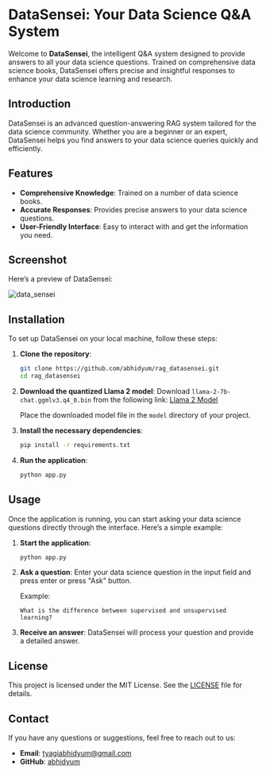 # DataSensei: Your Data Science Q&A System

Welcome to **DataSensei**, the intelligent Q&A system designed to provide answers to all your data science questions. Trained on comprehensive data science books, DataSensei offers precise and insightful responses to enhance your data science learning and research.


## Introduction

DataSensei is an advanced question-answering RAG system tailored for the data science community. Whether you are a beginner or an expert, DataSensei helps you find answers to your data science queries quickly and efficiently.

## Features

- **Comprehensive Knowledge**: Trained on a number of data science books.
- **Accurate Responses**: Provides precise answers to your data science questions.
- **User-Friendly Interface**: Easy to interact with and get the information you need.

## Screenshot

Here’s a preview of DataSensei:

![data_sensei](https://github.com/Abhidyum/rag_datasensei/assets/94860032/a10be58f-a32e-4240-9a6d-836c033e6ebb)


## Installation

To set up DataSensei on your local machine, follow these steps:

1. **Clone the repository**:
    ```bash
    git clone https://github.com/abhidyum/rag_datasensei.git
    cd rag_datasensei
    ```
   
2. **Download the quantized Llama 2 model**:
    Download `llama-2-7b-chat.ggmlv3.q4_0.bin` from the following link: [Llama 2 Model](https://huggingface.co/TheBloke/Llama-2-7B-Chat-GGML/tree/main)
    
    Place the downloaded model file in the `model` directory of your project.





3. **Install the necessary dependencies**:
    ```bash
    pip install -r requirements.txt
    ```

4. **Run the application**:
    ```bash
    python app.py
    ```

## Usage

Once the application is running, you can start asking your data science questions directly through the interface. Here’s a simple example:

1. **Start the application**:
    ```bash
    python app.py
    ```

2. **Ask a question**:
    Enter your data science question in the input field and press enter or press "Ask" button.
    
    Example:
    ```
    What is the difference between supervised and unsupervised learning?
    ```

3. **Receive an answer**:
    DataSensei will process your question and provide a detailed answer.



## License

This project is licensed under the MIT License. See the [LICENSE](LICENSE) file for details.

## Contact

If you have any questions or suggestions, feel free to reach out to us:

- **Email**: tyagiabhidyum@gmail.com
- **GitHub**: [abhidyum](https://github.com/abhidyum)

